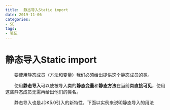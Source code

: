 ```yaml
---
title:  静态导入Static import
date: 2019-11-06
categories: 
- SE
tags: 
- 笔记
---
```

# 静态导入Static import

　　要使用静态成员（方法和变量）我们必须给出提供这个静态成员的类。

　　使用**静态导入**可以使被导入类的**静态变量**和**静态方法**在当前类**直接可见**，使用这些静态成员无需再给出他们的类名。

　　静态导入也是JDK5.0引入的新特性，下面以实例来说明静态导入的用法

